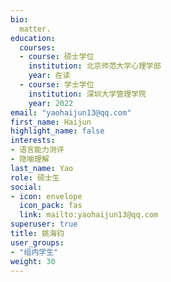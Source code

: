 ```yaml
---
bio: 
  matter.
education:
  courses:
  - course: 硕士学位
    institution: 北京师范大学心理学部
    year: 在读
  - course: 学士学位
    institution: 深圳大学管理学院
    year: 2022
email: "yaohaijun13@qq.com"
first_name: Haijun
highlight_name: false
interests:
- 语言能力测评
- 隐喻理解
last_name: Yao
role: 硕士生
social:
- icon: envelope
  icon_pack: fas
  link: mailto:yaohaijun13@qq.com
superuser: true
title: 姚海钧
user_groups:
- "组内学生"
weight: 30
---
```

